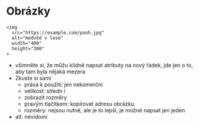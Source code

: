 # Obrázky

<pre class="c-text-md" contenteditable><code class="lang-html" data-noescape><span class="fragmentx">&lt;img
  <span class="fragment">src="<span class="fragment">https://example.com/pooh.jpg</span>"</span>
  <span class="fragment">alt="<span class="fragment">medvěd v lese</span>"</span>
  <span class="fragment">width="<span class="fragment">400</span>"</span>
  <span class="fragment">height="<span class="fragment">300</span>"</span>
&gt;</code></pre>


>>>
* všimněte si, že můžu klidně napsat atributy na nový řádek, jde jen o to, aby tam byla nějaká mezera
* Zkuste si sami
	* práva k použití: jen nekomerční
	* velikost: středn í
	* zobrazit rozměry
	* pravým tlačítkem: kopírovat adresu obrázku
	* rozměry: nejsou nutné, ale je to lepší, je možné napsat jen jeden
* alt: nevidomí
